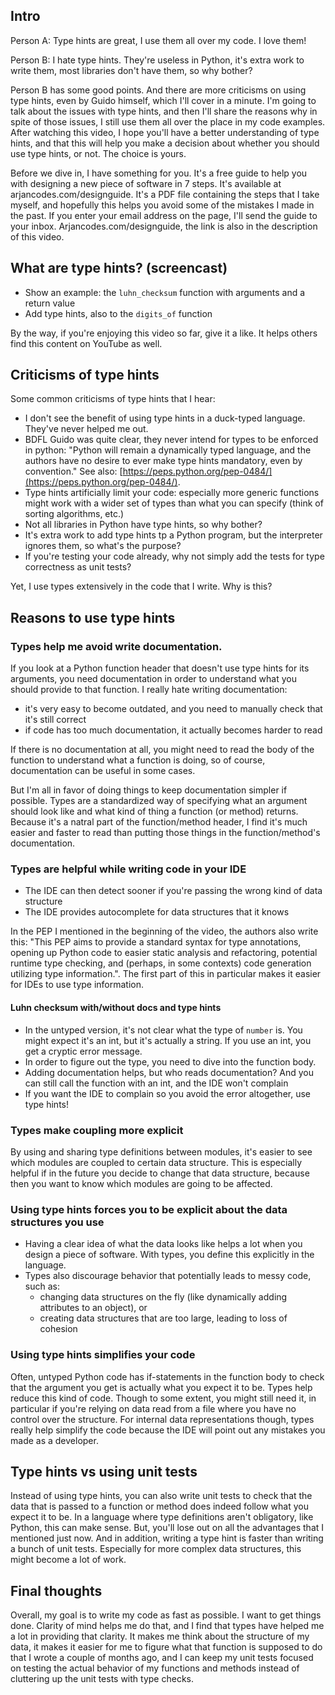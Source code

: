 ## Intro

Person A: Type hints are great, I use them all over my code. I love them!

Person B: I hate type hints. They're useless in Python, it's extra work to write them, most libraries don't have them, so why bother?

Person B has some good points. And there are more criticisms on using type hints, even by Guido himself, which I'll cover in a minute. I'm going to talk about the issues with type hints, and then I'll share the reasons why in spite of those issues, I still use them all over the place in my code examples. After watching this video, I hope you'll have a better understanding of type hints, and that this will help you make a decision about whether you should use type hints, or not. The choice is yours.

Before we dive in, I have something for you. It's a free guide to help you with designing a new piece of software in 7 steps. It's available at arjancodes.com/designguide. It's a PDF file containing the steps that I take myself, and hopefully this helps you avoid some of the mistakes I made in the past. If you enter your email address on the page, I'll send the guide to your inbox. Arjancodes.com/designguide, the link is also in the description of this video.

## What are type hints? (screencast)

- Show an example: the `luhn_checksum` function with arguments and a return value
- Add type hints, also to the `digits_of` function

By the way, if you're enjoying this video so far, give it a like. It helps others find this content on YouTube as well.

## Criticisms of type hints

Some common criticisms of type hints that I hear:

- I don't see the benefit of using type hints in a duck-typed language. They've never helped me out.
- BDFL Guido was quite clear, they never intend for types to be enforced in python: "Python will remain a dynamically typed language, and the authors have no desire to ever make type hints mandatory, even by convention." See also: [https://peps.python.org/pep-0484/](https://peps.python.org/pep-0484/).
- Type hints artificially limit your code: especially more generic functions might work with a wider set of types than what you can specify (think of sorting algorithms, etc.)
- Not all libraries in Python have type hints, so why bother?
- It's extra work to add type hints tp a Python program, but the interpreter ignores them, so what's the purpose?
- If you're testing your code already, why not simply add the tests for type correctness as unit tests?

Yet, I use types extensively in the code that I write. Why is this?

## Reasons to use type hints

### Types help me avoid write documentation.

If you look at a Python function header that doesn't use type hints for its arguments, you need documentation in order to understand what you should provide to that function. I really hate writing documentation:

- it's very easy to become outdated, and you need to manually check that it's still correct
- if code has too much documentation, it actually becomes harder to read

If there is no documentation at all, you might need to read the body of the function to understand what a function is doing, so of course, documentation can be useful in some cases.

But I'm all in favor of doing things to keep documentation simpler if possible. Types are a standardized way of specifying what an argument should look like and what kind of thing a function (or method) returns. Because it's a natral part of the function/method header, I find it's much easier and faster to read than putting those things in the function/method's documentation.

### Types are helpful while writing code in your IDE

- The IDE can then detect sooner if you're passing the wrong kind of data structure
- The IDE provides autocomplete for data structures that it knows

In the PEP I mentioned in the beginning of the video, the authors also write this: "This PEP aims to provide a standard syntax for type annotations, opening up Python code to easier static analysis and refactoring, potential runtime type checking, and (perhaps, in some contexts) code generation utilizing type information.". The first part of this in particular makes it easier for IDEs to use type information.

#### Luhn checksum with/without docs and type hints

- In the untyped version, it's not clear what the type of `number` is. You might expect it's an int, but it's actually a string. If you use an int, you get a cryptic error message.
- In order to figure out the type, you need to dive into the function body.
- Adding documentation helps, but who reads documentation? And you can still call the function with an int, and the IDE won't complain
- If you want the IDE to complain so you avoid the error altogether, use type hints!

### Types make coupling more explicit

By using and sharing type definitions between modules, it's easier to see which modules are coupled to certain data structure. This is especially helpful if in the future you decide to change that data structure, because then you want to know which modules are going to be affected.

### Using type hints forces you to be explicit about the data structures you use

- Having a clear idea of what the data looks like helps a lot when you design a piece of software. With types, you define this explicitly in the language.
- Types also discourage behavior that potentially leads to messy code, such as:
  - changing data structures on the fly (like dynamically adding attributes to an object), or
  - creating data structures that are too large, leading to loss of cohesion

### Using type hints simplifies your code

Often, untyped Python code has if-statements in the function body to check that the argument you get is actually what you expect it to be. Types help reduce this kind of code. Though to some extent, you might still need it, in particular if you're relying on data read from a file where you have no control over the structure. For internal data representations though, types really help simplify the code because the IDE will point out any mistakes you made as a developer.

## Type hints vs using unit tests

Instead of using type hints, you can also write unit tests to check that the data that is passed to a function or method does indeed follow what you expect it to be. In a language where type definitions aren't obligatory, like Python, this can make sense. But, you'll lose out on all the advantages that I mentioned just now. And in addition, writing a type hint is faster than writing a bunch of unit tests. Especially for more complex data structures, this might become a lot of work.

## Final thoughts

Overall, my goal is to write my code as fast as possible. I want to get things done. Clarity of mind helps me do that, and I find that types have helped me a lot in providing that clarity. It makes me think about the structure of my data, it makes it easier for me to figure what that function is supposed to do that I wrote a couple of months ago, and I can keep my unit tests focused on testing the actual behavior of my functions and methods instead of cluttering up the unit tests with type checks.
